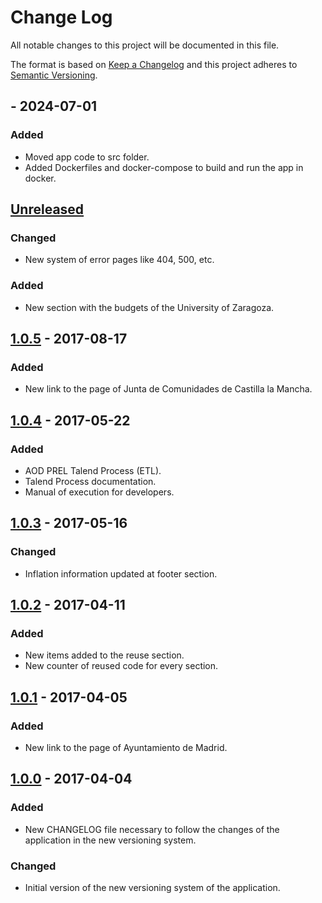# Change Log
All notable changes to this project will be documented in this file.

The format is based on [Keep a Changelog](http://keepachangelog.com/)
and this project adheres to [Semantic Versioning](http://semver.org/).

## - 2024-07-01
### Added
- Moved app code to src folder.
- Added Dockerfiles and docker-compose to build and run the app in docker.

## [Unreleased]
### Changed
- New system of error pages like 404, 500, etc.

### Added
- New section with the budgets of the University of Zaragoza.

## [1.0.5] - 2017-08-17
### Added
- New link to the page of Junta de Comunidades de Castilla la Mancha.


## [1.0.4] - 2017-05-22
### Added
- AOD PREL Talend Process (ETL).
- Talend Process documentation.
- Manual of execution for developers.


## [1.0.3] - 2017-05-16
### Changed
- Inflation information updated at footer section.


## [1.0.2] - 2017-04-11
### Added
- New items added to the reuse section.
- New counter of reused code for every section.


## [1.0.1] - 2017-04-05
### Added
- New link to the page of Ayuntamiento de Madrid.


## [1.0.0] - 2017-04-04
### Added
- New CHANGELOG file necessary to follow the changes of the application in the new versioning system.

### Changed
- Initial version of the new versioning system of the application.


[Unreleased]: https://github.com/aragonopendata/presupuesto/compare/master...develop
[1.0.5]: https://github.com/aragonopendata/presupuesto/compare/v1.0.4...v1.0.5
[1.0.4]: https://github.com/aragonopendata/presupuesto/compare/v1.0.3...v1.0.4
[1.0.3]: https://github.com/aragonopendata/presupuesto/compare/v1.0.2...v1.0.3
[1.0.2]: https://github.com/aragonopendata/presupuesto/compare/v1.0.1...v1.0.2
[1.0.1]: https://github.com/aragonopendata/presupuesto/compare/v1.0.0...v1.0.1
[1.0.0]: https://github.com/aragonopendata/presupuesto/releases/tag/v1.0.0